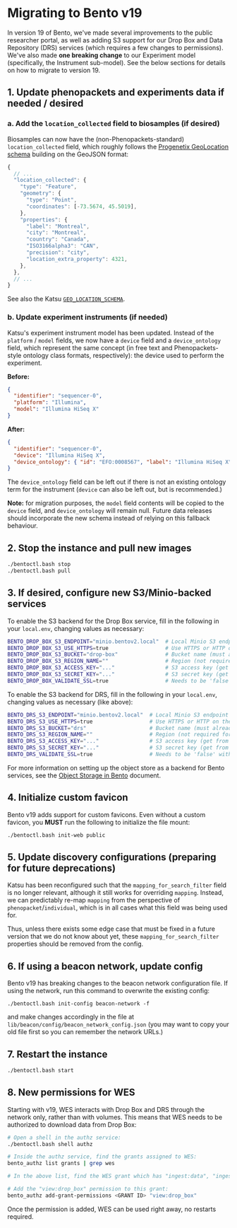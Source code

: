 # Migrating to Bento v19

In version 19 of Bento, we've made several improvements to the public researcher portal, as well as adding S3 support
for our Drop Box and Data Repository (DRS) services (which requires a few changes to permissions). We've also made 
**one breaking change** to our Experiment model (specifically, the Instrument sub-model). See the below sections for 
details on how to migrate to version 19.


## 1. Update phenopackets and experiments data if needed / desired

### a. Add the `location_collected` field to biosamples (if desired)

Biosamples can now have the (non-Phenopackets-standard) `location_collected` field, which roughly follows the 
[Progenetix GeoLocation schema](https://schemablocks.org/schema_pages/Progenetix/GeoLocation/) building on the GeoJSON 
format:

```js
{
  // ...
  "location_collected": {
    "type": "Feature",
    "geometry": {
      "type": "Point",
      "coordinates": [-73.5674, 45.5019],
    },
    "properties": {
      "label": "Montreal",
      "city": "Montreal",
      "country": "Canada",
      "ISO3166alpha3": "CAN",
      "precision": "city",
      "location_extra_property": 4321,
    },
  },
  // ...
}
```

See also the Katsu 
[`GEO_LOCATION_SCHEMA`](https://github.com/bento-platform/katsu/blob/develop/chord_metadata_service/geo/schemas.py).

### b. Update experiment instruments (if needed)

Katsu's experiment instrument model has been updated. Instead of the `platform` / `model` fields, we now have a `device`
field and a `device_ontology` field, which represent the same concept (in free text and Phenopackets-style ontology 
class formats, respectively): the device used to perform the experiment.

**Before:**

```json
{
  "identifier": "sequencer-0",
  "platform": "Illumina",
  "model": "Illumina HiSeq X"
}
```

**After:**

```json
{
  "identifier": "sequencer-0",
  "device": "Illumina HiSeq X",
  "device_ontology": { "id": "EFO:0008567", "label": "Illumina HiSeq X" }
}
```

The `device_ontology` field can be left out if there is not an existing ontology term for the instrument (`device` can 
also be left out, but is recommended.)

**Note:** for migration purposes, the `model` field contents will be copied to the `device` field, and `device_ontology`
will remain null. Future data releases should incorporate the new schema instead of relying on this fallback behaviour.


## 2. Stop the instance and pull new images

```bash
./bentoctl.bash stop
./bentoctl.bash pull
```


## 3. If desired, configure new S3/Minio-backed services

To enable the S3 backend for the Drop Box service, fill in the following in your `local.env`, changing values as 
necessary:

```bash
BENTO_DROP_BOX_S3_ENDPOINT="minio.bentov2.local"  # Local Minio S3 endpoint (no protocol)
BENTO_DROP_BOX_S3_USE_HTTPS=true                  # Use HTTPS or HTTP on the endpoint
BENTO_DROP_BOX_S3_BUCKET="drop-box"               # Bucket name (must already exist)
BENTO_DROP_BOX_S3_REGION_NAME=""                  # Region (not required for Minio or SD4H)
BENTO_DROP_BOX_S3_ACCESS_KEY="..."                # S3 access key (get from Minio console)
BENTO_DROP_BOX_S3_SECRET_KEY="..."                # S3 secret key (get from Minio console)
BENTO_DROP_BOX_VALIDATE_SSL=true                  # Needs to be 'false' with self signed certs and HTTPS
```

To enable the S3 backend for DRS, fill in the following in your `local.env`, changing values as necessary (like above):

```bash
BENTO_DRS_S3_ENDPOINT="minio.bentov2.local"  # Local Minio S3 endpoint (no protocol)
BENTO_DRS_S3_USE_HTTPS=true                  # Use HTTPS or HTTP on the endpoint
BENTO_DRS_S3_BUCKET="drs"                    # Bucket name (must already exist)
BENTO_DRS_S3_REGION_NAME=""                  # Region (not required for Minio or SD4H)
BENTO_DRS_S3_ACCESS_KEY="..."                # S3 access key (get from Minio console)
BENTO_DRS_S3_SECRET_KEY="..."                # S3 secret key (get from Minio console)
BENTO_DRS_VALIDATE_SSL=true                  # Needs to be 'false' with self signed certs and HTTPS
```

For more information on setting up the object store as a backend for Bento services, see the 
[Object Storage in Bento](./object_storage.md) document.


## 4. Initialize custom favicon

Bento v19 adds support for custom favicons. Even without a custom favicon, you **MUST** run the following to initialize 
the file mount:

```bash
./bentoctl.bash init-web public
```


## 5. Update discovery configurations (preparing for future deprecations)

Katsu has been reconfigured such that the `mapping_for_search_filter` field is no longer relevant, although it still 
works for overriding `mapping`. Instead, we can predictably re-map `mapping` from the perspective of 
`phenopacket`/`individual`, which is in all cases what this field was being used for.

Thus, unless there exists some edge case that must be fixed in a future version that we do not know about yet, these 
`mapping_for_search_filter` properties should be removed from the config.


## 6. If using a beacon network, update config

Bento v19 has breaking changes to the beacon network configuration file. If using the network, run this command to 
overwrite the existing config: 

`./bentoctl.bash init-config beacon-network -f`

and make changes accordingly in the file at `lib/beacon/config/beacon_network_config.json` (you may want to copy your 
old file first so you can remember the network URLs.)


## 7. Restart the instance

```bash
./bentoctl.bash start
```


## 8. New permissions for WES

Starting with v19, WES interacts with Drop Box and DRS through the network only, rather than with volumes.
This means that WES needs to be authorized to download data from Drop Box:

```bash
# Open a shell in the authz service:
./bentoctl.bash shell authz

# Inside the authz service, find the grants assigned to WES:
bento_authz list grants | grep wes

# In the above list, find the WES grant which has "ingest:data", "ingest:reference_material", etc., and copy the ID.

# Add the "view:drop_box" permission to this grant:
bento_authz add-grant-permissions <GRANT ID> "view:drop_box"
```

Once the permission is added, WES can be used right away, no restarts required.
